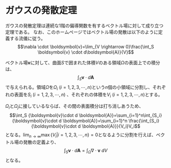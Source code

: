 # ガウスの発散定理
ガウスの発散定理は連続な1階の偏導関数を有するベクトル場に対して成り立つ定理である。
なお、このホームページではベクトル場の発散は以下のように定義する流儀に従う。
$$\nabla \cdot \boldsymbol{v}=\lim_{V \rightarrow 0}\frac{\int_S \boldsymbol{v} \cdot d\boldsymbol{A}}{V}$$

ベクトル場$\boldsymbol{v}$に対して、曲面$S$で囲まれた体積$V$のある領域$\Omega$の表面上での積分は、
$$\int_S {\boldsymbol{v}\cdot d \boldsymbol{A}}$$
で与えられる。領域$\Omega$を$\Omega_i \ (i=1,2,3,\cdots,n)$という$n$個の小領域に分割し、それぞれの表面を$S_i \ (i=1,2,3,\cdots,n)$
、それぞれの体積を$V_i \ (i=1,2,3,\cdots,n)$とする。

$\Omega_i$と$\Omega_j$に接しているならば、その間の表面積分は打ち消しあうため、
$$\int_S {\boldsymbol{v}\cdot d \boldsymbol{A}}=\sum_{i=1}^n\int_{S_i} {\boldsymbol{v}\cdot d \boldsymbol{A}}=\sum_{i=1}^n \frac{\int_{S_i} {\boldsymbol{v}\cdot d \boldsymbol{A}}}{V_i}V_i$$
となる。$\displaystyle \lim_{n \rightarrow \infty} {\max\{V_i|i=1,2,3,\cdots, n\}}=0$となるように分割を行えば、ベクトル場の発散の定義より、
$$\int_S {\boldsymbol{v}\cdot d \boldsymbol{A}}=\int_\Omega \nabla \cdot \boldsymbol{v}\ dV$$
となる。